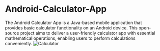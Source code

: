 # Android-Calculator-App
The Android Calculator App is a Java-based mobile application that provides basic calculator functionality on an Android device. This open-source project aims to deliver a user-friendly calculator app with essential mathematical operations, enabling users to perform calculations conveniently.
![Calculator](https://github.com/thekirankumarv/My-Furniture-App/assets/98585389/05c29558-2a39-4f6d-9468-b9080897800e)


